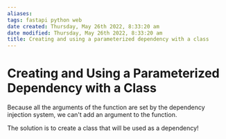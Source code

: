 ```yaml
---
aliases: 
tags: fastapi python web 
date created: Thursday, May 26th 2022, 8:33:20 am
date modified: Thursday, May 26th 2022, 8:33:20 am
title: Creating and using a parameterized dependency with a class
---
```


# Creating and Using a Parameterized Dependency with a Class

Because all the arguments of the function are set by the dependency injection system, we can't add an argument to the function.

The solution is to create a class that will be used as a dependency!